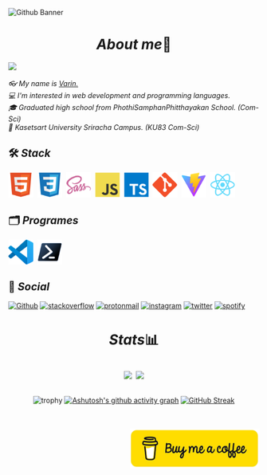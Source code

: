 ![Github Banner](https://kinsta.com/fr/wp-content/uploads/sites/4/2023/02/github-pages.jpg)

<h1 align="center"><i>About me</i>📕</h1>

<div>
  
  ![](https://komarev.com/ghpvc/?username=VarinCode&color=blueviolet&style=for-the-badge)
    
  <i>👓 My name is <a href="https://www.instagram.com/varin.jsx">Varin.</a></i><br>
  <i>💻 I'm interested in web development and programming languages.</i><br>
  <i>🎓 Graduated high school from PhothiSamphanPhitthayakan School. (Com-Sci)</i><br>
  <i>🏫 Kasetsart University Sriracha Campus. (KU83 Com-Sci)</i>
</div>

<!-- Languages & Tools & Frameworks -->
<span>
<h2>🛠 <i>Stack</i></h2>
  <img src="icons/HTML5.svg" height="50vh" width="50vh">&nbsp;
  <img src="icons/CSS3.svg" height="50vh" width="50vh">&nbsp;
  <img src="icons/Sass.svg" height="50vh" width="50vh">&nbsp;
  <img src="icons/JavaScript.svg" height="50vh" width="50vh">&nbsp;
  <img src="icons/TypeScript.svg" height="50vh" width="50vh">&nbsp;
  <img src="icons/Git.svg" height="50vh" width="50vh">&nbsp; 
  <img src="icons/Vite.js.svg" height="50vh" width="50vh">&nbsp;
  <img src="icons/React.svg" height="50vh" width="50vh">&nbsp; 
<br/>
  
<h2>🗂 <i>Programes</i></h2>
  <img src="icons/Visual Studio Code (VS Code).svg" height="50vh" width="50vh">&nbsp;
  <img src="icons/Powershell.svg" height="50vh" width="50vh">
<h2>📱 <i>Social</i></h2>
  <a href='https://github.com/VarinCode' target="_blank"><img alt='Github' src='https://img.shields.io/badge/Github-100000?style=for-the-badge&logo=Github&logoColor=white&labelColor=black&color=010100'/></a>
  <a href='https://stackoverflow.com/users/17977124/9%e0%b8%97%e0%b8%b8%e0%b8%99' target="_blank"><img alt='stackoverflow' src='https://img.shields.io/badge/stackoverflow-100000?style=for-the-badge&logo=stackoverflow&logoColor=f19544&labelColor=FFFFFF&color=FAFAFA'/></a>
    <a href='https://proton.me' target="_blank"><img alt='protonmail' src='https://img.shields.io/badge/proton-100000?style=for-the-badge&logo=protonmail&logoColor=white&labelColor=6d4aff&color=6d4aff'/></a>
  <a href='https://www.instagram.com/varin.jsx/' target="_blank"><img alt='instagram' src='https://img.shields.io/badge/instagram-100000?style=for-the-badge&logo=instagram&logoColor=white&labelColor=ff1984&color=ff1984'/></a>
  <a href='https://twitter.com/VarinCode' target="_blank"><img alt='twitter' src='https://img.shields.io/badge/twitter-100000?style=for-the-badge&logo=twitter&logoColor=white&labelColor=179cf0&color=179cf0'/></a>
  <a href='https://open.spotify.com/user/31xvj63svkvkxttiq5sbh7ldl3bm?si=9753c530fe5144f9' target="_blank"><img alt='spotify' src='https://img.shields.io/badge/spotify-100000?style=for-the-badge&logo=spotify&logoColor=FFFFFF&labelColor=1ed760&color=1ed760'/></a>
</span>

<h1 align="center"><i>Stats</i>📊</h1>
<br/>
<div align="center">
  <img height="200em" src="https://github-readme-stats.vercel.app/api?username=VarinCode&show_icons=true&theme=radical"/>&nbsp; 
  <img height="200em" src="https://github-readme-stats.vercel.app/api/top-langs?username=VarinCode&langs_count=10&show_icons=true&locale=en&layout=compact&theme=radical"/>
<br/>
<br/>
  
![trophy](https://github-profile-trophy.vercel.app/?username=VarinCode&theme=juicyfresh&column=7&margin-w=7&margin-h=17)
[![Ashutosh's github activity graph](https://github-readme-activity-graph.vercel.app/graph?username=VarinCode&hide_border=true&theme=react-dark&radius=5)](https://github.com/ashutosh00710/github-readme-activity-graph)
[![GitHub Streak](https://streak-stats.demolab.com?user=VarinCode&theme=blood-dark&hide_border=true&date_format=M%20j%5B%2C%20Y%5D&card_width=505)](https://git.io/streak-stats)
</div>

<br/>
<br/>

<a href="https://www.buymeacoffee.com/varin" style="position:relative; right:0">
  <img src="img/btn-buymeacoffee.png"  
    alt="buymeacoffee" style="width:260px; height:80px; " align="right" />
</a>
